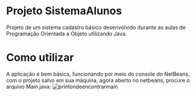 # Projeto SistemaAlunos
Projeto de um sistema cadastro básico desenvolvido durante as aulas de Programação Orientada a Objeto utilizando Java.

# Como utilizar
A aplicação é bem básica, funcionando por meio do console do NetBeans, com o projeto salvo em sua máquina, agora aberto no netbeans, procure o arquivo Main.java:
![printondeencontrarmain]('images\printondeencontrarmain.jpeg')